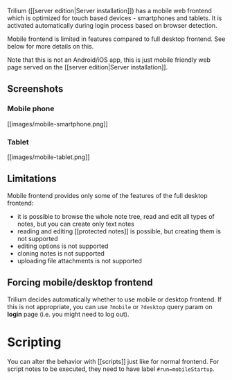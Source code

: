 Trilium ([[server edition|Server installation]]) has a mobile web frontend which is optimized for touch based devices - smartphones and tablets. It is activated automatically during login process based on browser detection.

Mobile frontend is limited in features compared to full desktop frontend. See below for more details on this.

Note that this is not an Android/iOS app, this is just mobile friendly web page served on the [[server edition|Server installation]].

## Screenshots

### Mobile phone

[[images/mobile-smartphone.png]]

### Tablet

[[images/mobile-tablet.png]]

## Limitations

Mobile frontend provides only some of the features of the full desktop frontend:

* it is possible to browse the whole note tree, read and edit all types of notes, but you can create only text notes
* reading and editing [[protected notes]] is possible, but creating them is not supported
* editing options is not supported
* cloning notes is not supported
* uploading file attachments is not supported

## Forcing mobile/desktop frontend

Trilium decides automatically whether to use mobile or desktop frontend. If this is not appropriate, you can use `?mobile` or `?desktop` query param on **login** page (i.e. you might need to log out).

# Scripting

You can alter the behavior with [[scripts]] just like for normal frontend. For script notes to be executed, they need to have label `#run=mobileStartup`.